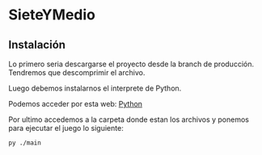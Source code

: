# SieteYMedio

## Instalación

Lo primero seria descargarse el proyecto desde la branch de producción. Tendremos que descomprimir el archivo.

Luego debemos instalarnos el interprete de Python.

Podemos acceder por esta web:
[Python](https://python.org/downloads/)

Por ultimo accedemos a la carpeta donde estan los archivos y ponemos para ejecutar el juego lo siguiente:
```bash
py ./main
```
